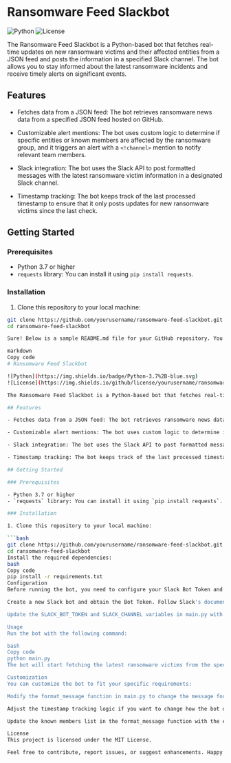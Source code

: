 # Ransomware Feed Slackbot

![Python](https://img.shields.io/badge/Python-3.7%2B-blue.svg)
![License](https://img.shields.io/github/license/yourusername/ransomware-feed-slackbot)

The Ransomware Feed Slackbot is a Python-based bot that fetches real-time updates on new ransomware victims and their affected entities from a JSON feed and posts the information in a specified Slack channel. The bot allows you to stay informed about the latest ransomware incidents and receive timely alerts on significant events.

## Features

- Fetches data from a JSON feed: The bot retrieves ransomware news data from a specified JSON feed hosted on GitHub.

- Customizable alert mentions: The bot uses custom logic to determine if specific entities or known members are affected by the ransomware group, and it triggers an alert with a `<!channel>` mention to notify relevant team members.

- Slack integration: The bot uses the Slack API to post formatted messages with the latest ransomware victim information in a designated Slack channel.

- Timestamp tracking: The bot keeps track of the last processed timestamp to ensure that it only posts updates for new ransomware victims since the last check.

## Getting Started

### Prerequisites

- Python 3.7 or higher
- `requests` library: You can install it using `pip install requests`.

### Installation

1. Clone this repository to your local machine:

```bash
git clone https://github.com/yourusername/ransomware-feed-slackbot.git
cd ransomware-feed-slackbot

Sure! Below is a sample README.md file for your GitHub repository. You can use this template as a starting point and customize it with specific information about your project.

markdown
Copy code
# Ransomware Feed Slackbot

![Python](https://img.shields.io/badge/Python-3.7%2B-blue.svg)
![License](https://img.shields.io/github/license/yourusername/ransomware-feed-slackbot)

The Ransomware Feed Slackbot is a Python-based bot that fetches real-time updates on new ransomware victims and their affected entities from a JSON feed and posts the information in a specified Slack channel. The bot allows you to stay informed about the latest ransomware incidents and receive timely alerts on significant events.

## Features

- Fetches data from a JSON feed: The bot retrieves ransomware news data from a specified JSON feed hosted on GitHub.

- Customizable alert mentions: The bot uses custom logic to determine if specific entities or known members are affected by the ransomware group, and it triggers an alert with a `<!channel>` mention to notify relevant team members.

- Slack integration: The bot uses the Slack API to post formatted messages with the latest ransomware victim information in a designated Slack channel.

- Timestamp tracking: The bot keeps track of the last processed timestamp to ensure that it only posts updates for new ransomware victims since the last check.

## Getting Started

### Prerequisites

- Python 3.7 or higher
- `requests` library: You can install it using `pip install requests`.

### Installation

1. Clone this repository to your local machine:

```bash
git clone https://github.com/yourusername/ransomware-feed-slackbot.git
cd ransomware-feed-slackbot
Install the required dependencies:
bash
Copy code
pip install -r requirements.txt
Configuration
Before running the bot, you need to configure your Slack Bot Token and specify the Slack channel where you want to post updates.

Create a new Slack bot and obtain the Bot Token. Follow Slack's documentation on how to create a bot and get the Bot Token: Creating a new bot user.

Update the SLACK_BOT_TOKEN and SLACK_CHANNEL variables in main.py with your Bot Token and the target Slack channel, respectively.

Usage
Run the bot with the following command:

bash
Copy code
python main.py
The bot will start fetching the latest ransomware victims from the specified JSON feed and post updates in the Slack channel. It will continue to check for new victims every hour.

Customization
You can customize the bot to fit your specific requirements:

Modify the format_message function in main.py to change the message format and mentions based on your organization's needs.

Adjust the timestamp tracking logic if you want to change how the bot determines the last processed timestamp.

Update the known members list in the format_message function with the entities you want to trigger special mentions for.

License
This project is licensed under the MIT License.

Feel free to contribute, report issues, or suggest enhancements. Happy coding!